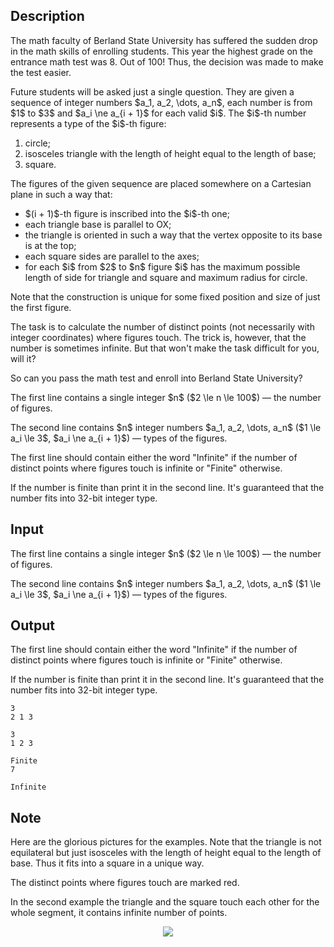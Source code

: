 ## Description

<div><p>The math faculty of Berland State University has suffered the sudden drop in the math skills of enrolling students. This year the highest grade on the entrance math test was 8. Out of 100! Thus, the decision was made to make the test easier.</p><p>Future students will be asked just a single question. They are given a sequence of integer numbers $a_1, a_2, \dots, a_n$, each number is from $1$ to $3$ and $a_i \ne a_{i + 1}$ for each valid $i$. The $i$-th number represents a type of the $i$-th figure:</p><ol> <li> circle; </li><li> isosceles triangle with the length of height equal to the length of base; </li><li> square. </li></ol><p>The figures of the given sequence are placed somewhere on a Cartesian plane in such a way that:</p><ul> <li> $(i + 1)$-th figure is inscribed into the $i$-th one; </li><li> each triangle base is parallel to OX; </li><li> the triangle is oriented in such a way that the vertex opposite to its base is at the top; </li><li> each square sides are parallel to the axes; </li><li> for each $i$ from $2$ to $n$ figure $i$ has the maximum possible length of side for triangle and square and maximum radius for circle. </li></ul><p><span class="tex-font-style-it">Note that the construction is unique for some fixed position and size of just the first figure.</span></p><p>The task is to calculate the number of <span class="tex-font-style-bf">distinct</span> points (not necessarily with integer coordinates) where figures touch. The trick is, however, that the number is sometimes infinite. But that won't make the task difficult for you, will it?</p><p>So can you pass the math test and enroll into Berland State University?</p></div><div class="input-specification"><p>The first line contains a single integer $n$ ($2 \le n \le 100$) — the number of figures.</p><p>The second line contains $n$ integer numbers $a_1, a_2, \dots, a_n$ ($1 \le a_i \le 3$, $a_i \ne a_{i + 1}$) — types of the figures.</p></div><div class="output-specification"><p>The first line should contain either the word "<span class="tex-font-style-tt">Infinite</span>" if the number of distinct points where figures touch is infinite or "<span class="tex-font-style-tt">Finite</span>" otherwise.</p><p>If the number is finite than print it in the second line. It's guaranteed that the number fits into 32-bit integer type.</p></div>

## Input

<p>The first line contains a single integer $n$ ($2 \le n \le 100$) — the number of figures.</p><p>The second line contains $n$ integer numbers $a_1, a_2, \dots, a_n$ ($1 \le a_i \le 3$, $a_i \ne a_{i + 1}$) — types of the figures.</p>

## Output

<p>The first line should contain either the word "<span class="tex-font-style-tt">Infinite</span>" if the number of distinct points where figures touch is infinite or "<span class="tex-font-style-tt">Finite</span>" otherwise.</p><p>If the number is finite than print it in the second line. It's guaranteed that the number fits into 32-bit integer type.</p>





```input1
3
2 1 3
```




```input2
3
1 2 3
```




```output1
Finite
7
```




```output2
Infinite
```



## Note

<p>Here are the glorious pictures for the examples. Note that the triangle is not equilateral but just isosceles with the length of height equal to the length of base. Thus it fits into a square in a unique way.</p><p>The distinct points where figures touch are marked red.</p><p>In the second example the triangle and the square touch each other for the whole segment, it contains infinite number of points.</p><center> <img class="tex-graphics" src="file://LG9BSjGo.png" style="max-width: 100.0%;max-height: 100.0%;"> </center>
